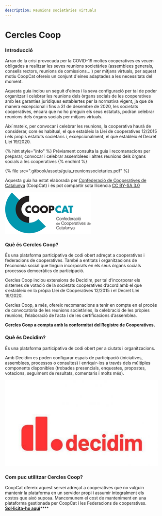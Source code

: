 ```yaml
---
description: Reunions societàries virtuals
---
```


# Cercles Coop

### Introducció

Arran de la crisi provocada per la COVID-19 moltes cooperatives es veuen obligades a realitzar les seves reunions societàries \(assemblees generals, consells rectors, reunions de comissions... \) per mitjans virtuals, per aquest motiu CoopCat ofereix un conjunt d'eines adaptades a les necessitats del moment.

Aquesta guia inclou un seguit d'eines i la seva configuració per tal de poder organitzar i celebrar les reunions dels òrgans socials de les cooperatives amb les garanties jurídiques establertes per la normativa vigent, ja que de manera excepcional i fins a 31 de desembre de 2020, les societats cooperatives, encara que no ho preguin els seus estatuts, podran celebrar reunions dels òrgans socials per mitjans virtuals.

Així mateix, per convocar i celebrar les reunions, la cooperativa haurà de considerar, com és habitual, el que estableix la Llei de cooperatives 12/2015 i els propis estatuts societaris i, excepcionalment, el que estableix el Decret Llei 19/2020. 

{% hint style="info" %}
Prèviament consulta la guia i recomanacions per preparar, convocar i celebrar assemblees i altres reunions dels òrgans socials a les cooperatives
{% endhint %}

{% file src=".gitbook/assets/guia\_reunionssocietaries.pdf" %}

Aquesta guia ha estat elaborada per [Confederació de Cooperatives de Catalunya](https://www.cooperativescatalunya.coop/) \(CoopCat\) i és pot compartir sota llicència [CC BY-SA 3.0](https://creativecommons.org/licenses/by-sa/3.0/) 

![](.gitbook/assets/ccoopcat.jpg)

### Què és Cercles Coop?

És una plataforma participativa de codi obert adreçat a cooperatives i federacions de cooperatives. També a entitats i organitzacions de l’economia social que tinguin incorporats en els seus òrgans socials processos democràtics de participació.

Cercles Coop inclou extensions de Decidim, per tal d’incorporar els sistemes de votació de la societats cooperatives d’acord amb el que s’estableix en la pròpia Llei de Cooperatives 12/2015 i el Decret Llei 19/2020.

Cercles Coop, a més, ofereix recomanacions a tenir en compte en el procés de convocatòria de les reunions societàries, la celebració de les pròpies reunions, l’elaboració de l’acta i de les certificacions d’assemblea.

**Cercles Coop a compta amb la conformitat del Registre de Cooperatives.**

### Què és Decidim?

És una plataforma participativa de codi obert per a ciutats i organitzacions.

Amb Decidim es poden configurar espais de participació \(iniciatives, assemblees, processos o consultes\) i enriquir-los a través dels múltiples components disponibles \(trobades presencials, enquestes, propostes, votacions, seguiment de resultats, comentaris i molts més\). 

![](.gitbook/assets/decidim.jpg)

### Com puc utilitzar **Cercles Coop**?

CoopCat ofereix aquest servei adreçat a cooperatives que no vulguin mantenir la plataforma en un servidor propi i assumir integralment els costos que això suposa. Mancomunem el cost de manteniment en una plataforma gestionada per CoopCat i les Federacions de cooperatives. [**Sol·licita-ho aquí**](mailto:ccc@cooperativescatalunya.coop%20%20%20)\*\*\*\*

